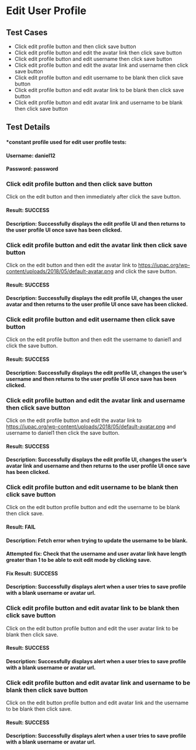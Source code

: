 # Edit User Profile

## Test Cases
- Click edit profile button and then click save button
- Click edit profile button and edit the avatar link then click save button
- Click edit profile button and edit username then click save button
- Click edit profile button and edit the avatar link and username then click save button
- Click edit profile button and edit username to be blank then click save button
- Click edit profile button and edit avatar link to be blank then click save button
- Click edit profile button and edit avatar link and username to be blank then click save button

## Test Details
#### *constant profile used for edit user profile tests: 
#### Username: daniel12
#### Password: password

### Click edit profile button and then click save button
Click on the edit button and then immediately after click the save button.
#### Result: SUCCESS
#### Description: Successfully displays the edit profile UI and then returns to the user profile UI once save has been clicked.

### Click edit profile button and edit the avatar link then click save button
Click on the edit button and then edit the avatar link to https://iupac.org/wp-content/uploads/2018/05/default-avatar.png and click the save button.
#### Result: SUCCESS
#### Description: Successfully displays the edit profile UI, changes the user avatar and then returns to the user profile UI once save has been clicked.

### Click edit profile button and edit username then click save button
Click on the edit profile button and then edit the username to daniel1 and click the save button.
#### Result: SUCCESS
#### Description: Successfully displays the edit profile UI, changes the user’s username and then returns to the user profile UI once save has been clicked.

### Click edit profile button and edit the avatar link and username then click save button
Click on the edit profile button and edit the avatar link to https://iupac.org/wp-content/uploads/2018/05/default-avatar.png and username to daniel1 then click the save button.
#### Result: SUCCESS
#### Description: Successfully displays the edit profile UI, changes the user’s avatar link and username and then returns to the user profile UI once save has been clicked.

### Click edit profile button and edit username to be blank then click save button
Click on the edit button profile button and edit the username to be blank then click save.
#### Result: FAIL
#### Description: Fetch error when trying to update the username to be blank.
#### Attempted fix: Check that the username and user avatar link have length greater than 1 to be able to exit edit mode by clicking save. 
#### Fix Result: SUCCESS
#### Description: Successfully displays alert when a user tries to save profile with a blank username or avatar url.

### Click edit profile button and edit avatar link to be blank then click save button
Click on the edit button profile button and edit the user avatar link to be blank then click save.
#### Result: SUCCESS
#### Description:  Successfully displays alert when a user tries to save profile with a blank username or avatar url.

### Click edit profile button and edit avatar link and username to be blank then click save button
Click on the edit button profile button and edit avatar link and the username to be blank then click save.
#### Result: SUCCESS
#### Description:  Successfully displays alert when a user tries to save profile with a blank username or avatar url.
